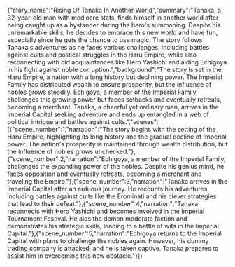 {"story_name":"Rising Of Tanaka In Another World","summary":"Tanaka, a 32-year-old man with mediocre stats, finds himself in another world after being caught up as a bystander during the hero's summoning. Despite his unremarkable skills, he decides to embrace this new world and have fun, especially since he gets the chance to use magic. The story follows Tanaka's adventures as he faces various challenges, including battles against cults and political struggles in the Haru Empire, while also reconnecting with old acquaintances like Hero Yashichi and aiding Echigoya in his fight against noble corruption.","background":"The story is set in the Haru Empire, a nation with a long history but declining power. The Imperial Family has distributed wealth to ensure prosperity, but the influence of nobles grows steadily. Echigoya, a member of the Imperial Family, challenges this growing power but faces setbacks and eventually retreats, becoming a merchant. Tanaka, a cheerful yet ordinary man, arrives in the Imperial Capital seeking adventure and ends up entangled in a web of political intrigue and battles against cults.","scenes":[{"scene_number":1,"narration":"The story begins with the setting of the Haru Empire, highlighting its long history and the gradual decline of Imperial power. The nation's prosperity is maintained through wealth distribution, but the influence of nobles grows unchecked."},{"scene_number":2,"narration":"Echigoya, a member of the Imperial Family, challenges the expanding power of the nobles. Despite his genius mind, he faces opposition and eventually retreats, becoming a merchant and traveling the Empire."},{"scene_number":3,"narration":"Tanaka arrives in the Imperial Capital after an arduous journey. He recounts his adventures, including battles against cults like the Erominati and his clever strategies that lead to their defeat."},{"scene_number":4,"narration":"Tanaka reconnects with Hero Yashichi and becomes involved in the Imperial Tournament Festival. He aids the demon moderate faction and demonstrates his strategic skills, leading to a battle of wits in the Imperial Capital."},{"scene_number":5,"narration":"Echigoya returns to the Imperial Capital with plans to challenge the nobles again. However, his dummy trading company is attacked, and he is taken captive. Tanaka prepares to assist him in overcoming this new obstacle."}]}